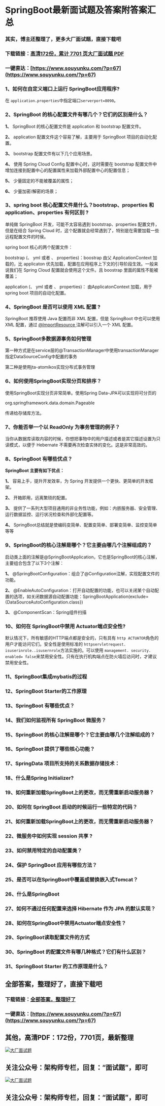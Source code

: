 # SpringBoot最新面试题及答案附答案汇总

### 其实，博主还整理了，更多大厂面试题，直接下载吧

### 下载链接：[高清172份，累计 7701 页大厂面试题  PDF](https://www.souyunku.com/?p=67)

### 一键直达：[https://www.souyunku.com/?p=67](https://www.souyunku.com/?p=67)



### 1、如何在自定义端口上运行 SpringBoot应用程序?

在 `application.properties`中指定端口`serverport=8090`。


### 2、SpringBoot 的核心配置文件有哪几个？它们的区别是什么？

**1、** SpringBoot 的核心配置文件是 application 和 bootstrap 配置文件。

**2、** application 配置文件这个容易了解，主要用于 SpringBoot 项目的自动化配置。

**3、** bootstrap 配置文件有以下几个应用场景。

**4、** 使用 Spring Cloud Config 配置中心时，这时需要在 bootstrap 配置文件中增加连接到配置中心的配置属性来加载外部配置中心的配置信息；

**5、** 少量固定的不能被覆盖的属性；

**6、** 少量加密/解密的场景；


### 3、spring boot 核心配置文件是什么？bootstrap、properties 和 application、properties 有何区别 ?

单纯做 SpringBoot 开发，可能不太容易遇到 bootstrap、properties 配置文件，但是在结合 Spring Cloud 时，这个配置就会经常遇到了，特别是在需要加载一些远程配置文件的时侯。

spring boot 核心的两个配置文件：

bootstrap (、 yml 或者 、 properties)：boostrap 由父 ApplicationContext 加载的，比 applicaton 优先加载，配置在应用程序上下文的引导阶段生效。一般来说我们在 Spring Cloud 配置就会使用这个文件。且 boostrap 里面的属性不能被覆盖；

application (、 yml 或者 、 properties)： 由ApplicatonContext 加载，用于 spring boot 项目的自动化配置。


### 4、SpringBoot 是否可以使用 XML 配置 ?

SpringBoot 推荐使用 Java 配置而非 XML 配置，但是 SpringBoot 中也可以使用 XML 配置，通过 [@ImportResource ](/ImportResource ) 注解可以引入一个 XML 配置。


### 5、SpringBoot多数据源事务如何管理

第一种方式是在service层的@TransactionManager中使用transactionManager指定DataSourceConfig中配置的事务

第二种是使用jta-atomikos实现分布式事务管理


### 6、如何使用SpringBoot实现分页和排序？

使用SpringBoot实现分页非常简单。使用Spring Data-JPA可以实现将可分页的

org.springframework.data.domain.Pageable

传递给存储库方法。


### 7、你能否举一个以 ReadOnly 为事务管理的例子？

当你从数据库读取内容的时候，你想把事物中的用户描述或者是其它描述设置为只读模式，以便于 Hebernate 不需要再次检查实体的变化。这是非常高效的。


### 8、SpringBoot 有哪些优点？

**SpringBoot 主要有如下优点：**

**1、**  容易上手，提升开发效率，为 Spring 开发提供一个更快、更简单的开发框架。

**2、**  开箱即用，远离繁琐的配置。

**3、**  提供了一系列大型项目通用的非业务性功能，例如：内嵌服务器、安全管理、运行数据监控、运行状况检查和外部化配置等。

**4、**  SpringBoot总结就是使编码变简单、配置变简单、部署变简单、监控变简单等等


### 9、SpringBoot的核心注解是哪个？它主要由哪几个注解组成的？

启动类上面的注解是@SpringBootApplication，它也是SpringBoot的核心注解，主要组合包含了以下3个注解：

**1、** @SpringBootConfiguration：组合了@Configuration注解，实现配置文件的功能。

**2、** @EnableAutoConfiguration：打开自动配置的功能，也可以关闭某个自动配置的选项，如关闭数据源自动配置功能：SpringBootApplication(exclude={DataSourceAutoConfiguration.class})

**3、** @ComponentScan：Spring组件扫描


### 10、如何在 SpringBoot中禁用 Actuator端点安全性?

默认情况下，所有敏感的HTTP端点都是安全的，只有具有 `http ACTUATOR`角色的用户才能访问它们。安全性是使用标准的 `httpservletrequest. isuserinrole..isusernrole`方法实施的。可以使用 `management. security. enabled= false`来禁用安全性。只有在执行机构端点在防火墙后访问时，才建议禁用安全性。


### 11、SpringBoot集成mybatis的过程
### 12、SpringBoot Starter的工作原理
### 13、SpringBoot 有哪些优点？
### 14、我们如何监视所有 SpringBoot 微服务？
### 15、SpringBoot 的核心注解是哪个？它主要由哪几个注解组成的？
### 16、SpringBoot 提供了哪些核心功能？
### 17、SpringData 项目所支持的关系数据存储技术：
### 18、什么是Spring Initializer?
### 19、如何重新加载SpringBoot上的更改，而无需重新启动服务器？
### 20、如何在 SpringBoot 启动的时候运行一些特定的代码？
### 21、如何重新加载SpringBoot上的更改，而无需重新启动服务器？
### 22、微服务中如何实现 session 共享 ?
### 23、如何禁用特定的自动配置类？
### 24、保护 SpringBoot 应用有哪些方法？
### 25、是否可以在SpringBoot中覆盖或替换嵌入式Tomcat？
### 26、什么是SpringBoot
### 27、如何不通过任何配置来选择 Hibernate 作为 JPA 的默认实现？
### 28、如何在SpringBoot中禁用Actuator端点安全性？
### 29、SpringBoot读取配置文件的方式
### 30、SpringBoot 的配置文件有哪几种格式？它们有什么区别？
### 31、SpringBoot Starter 的工作原理是什么？




## 全部答案，整理好了，直接下载吧

### 下载链接：[全部答案，整理好了](https://www.souyunku.com/?p=67)

### 一键直达：[https://www.souyunku.com/?p=67](https://www.souyunku.com/?p=67)


## 其他，高清PDF：172份，7701页，最新整理

[![大厂面试题](https://www.souyunku.com/wp-content/uploads/weixin/mst.png "大厂面试题")](https://souyunku.lanzous.com/b0alp9b9g "大厂面试题")

## 关注公众号：架构师专栏，回复：“面试题”，即可

[![大厂面试题](https://www.souyunku.com/wp-content/uploads/weixin/jiagoushi.png "架构师专栏")](https://souyunku.lanzous.com/b0alp9b9g "架构师专栏")

## 关注公众号：架构师专栏，回复：“面试题”，即可
